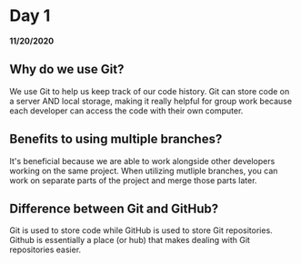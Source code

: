 # Day 1
__11/20/2020__

## Why do we use Git?
We use Git to help us keep track of our code history. Git can store code on a server AND local storage, making it really helpful for group work because each developer can access the code with their own computer.

## Benefits to using multiple branches?
It's beneficial because we are able to work alongside other developers working on the same project.
When utilizing mutliple branches, you can work on separate parts of the project and merge those parts later.

## Difference between Git and GitHub? 
Git is used to store code while GitHub is used to store Git repositories. 
Github is essentially a place (or hub) that makes dealing with Git repositories easier.

